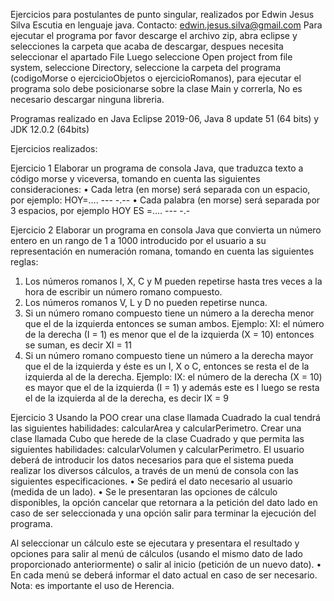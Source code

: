 Ejercicios para postulantes de punto singular, realizados por Edwin Jesus Silva Escutia en lenguaje java.
Contacto: edwin.jesus.silva@gmail.com
Para ejecutar el programa por favor descarge el archivo zip, abra eclipse y selecciones la carpeta que acaba de descargar, despues necesita seleccionar el apartado File
Luego seleccione Open project from file system, seleccione Directory, seleccione la carpeta del programa (codigoMorse o ejercicioObjetos o ejercicioRomanos),
para ejecutar el programa solo debe posicionarse sobre la clase Main y correrla, No es necesario descargar ninguna libreria.

Programas realizado en Java Eclipse 2019-06, Java 8 update 51 (64 bits) y JDK 12.0.2 (64bits)

Ejercicios realizados:

Ejercicio 1
Elaborar un programa de consola Java, que traduzca texto a código morse y viceversa, 
tomando en cuenta las siguientes consideraciones:
• Cada letra (en morse) será separada con un espacio, por ejemplo: HOY=…. --- -.--
• Cada palabra (en morse) será separada por 3 espacios, por ejemplo HOY ES =…. --- -.-


Ejercicio 2
Elaborar un programa en consola Java que convierta un número entero en un rango de 1 a 
1000 introducido por el usuario a su representación en numeración romana, tomando en 
cuenta las siguientes reglas:

1. Los números romanos I, X, C y M pueden repetirse hasta tres veces a la hora de escribir 
un número romano compuesto.
2. Los números romanos V, L y D no pueden repetirse nunca.
3. Si un número romano compuesto tiene un número a la derecha menor que el de la 
izquierda entonces se suman ambos. Ejemplo:
XI: el número de la derecha (I = 1) es menor que el de la izquierda (X = 10) entonces 
se suman, es decir XI = 11
4. Si un número romano compuesto tiene un número a la derecha mayor que el de la 
izquierda y éste es un I, X o C, entonces se resta el de la izquierda al de la derecha. 
Ejemplo:
IX: el número de la derecha (X = 10) es mayor que el de la izquierda (I = 1) y además 
este es I luego se resta el de la izquierda al de la derecha, es decir IX = 9

Ejercicio 3
Usando la POO crear una clase llamada Cuadrado la cual tendrá las siguientes habilidades: 
calcularArea y calcularPerimetro. Crear una clase llamada Cubo que herede de la clase 
Cuadrado y que permita las siguientes habilidades: calcularVolumen y calcularPerimetro. El 
usuario deberá de introducir los datos necesarios para que el sistema pueda realizar los 
diversos cálculos, a través de un menú de consola con las siguientes especificaciones.
• Se pedirá el dato necesario al usuario (medida de un lado).
• Se le presentaran las opciones de cálculo disponibles, la opción cancelar que retornara a 
la petición del dato lado en caso de ser seleccionada y una opción salir para terminar la 
ejecución del programa.

Al seleccionar un cálculo este se ejecutara y presentara el resultado y opciones para salir 
al menú de cálculos (usando el mismo dato de lado proporcionado anteriormente) o salir al 
inicio (petición de un nuevo dato).
• En cada menú se deberá informar el dato actual en caso de ser necesario.
Nota: es importante el uso de Herencia.
